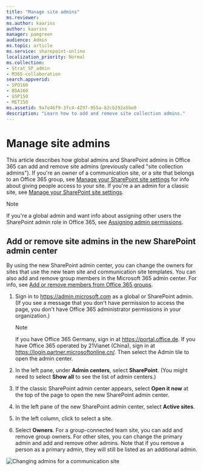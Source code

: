 ```yaml
---
title: "Manage site admins"
ms.reviewer: 
ms.author: kaarins
author: kaarins
manager: pamgreen
audience: Admin
ms.topic: article
ms.service: sharepoint-online
localization_priority: Normal
ms.collection:  
- Strat_SP_admin
- M365-collaboration
search.appverid:
- SPO160
- BSA160
- GSP150
- MET150
ms.assetid: 9a7e46f9-3fc4-4297-955a-82cb292a5be0
description: "Learn how to add and remove site collection admins."
---
```


# Manage site admins

This article describes how global admins and SharePoint admins in Office 365 can add and remove site admins (previously called "site collection admins"). If you're an owner of a communication site, or a site that belongs to an Office 365 group, see [Manage your SharePoint site settings](https://support.office.com/article/8376034d-d0c7-446e-9178-6ab51c58df42#__BKMKMngSitePermissions) for info about giving people access to your site. If you're a an admin for a classic site, see [Manage your SharePoint site settings](https://support.office.com/article/8376034d-d0c7-446e-9178-6ab51c58df42#id0eaabaaa=server). 
  
> [!NOTE]
> If you're a global admin and want info about assigning other users the SharePoint admin role in Office 365, see [Assigning admin permissions](/office365/admin/add-users/assign-admin-roles). 
  
## Add or remove site admins in the new SharePoint admin center

By using the new SharePoint admin center, you can change the owners for sites that use the new team site and communication site templates. You can also add and remove group members in the Microsoft 365 admin center. For info, see [Add or remove members from Office 365 groups](/office365/admin/create-groups/add-or-remove-members-from-groups). 
  
1. Sign in to https://admin.microsoft.com as a global or SharePoint admin. (If you see a message that you don't have permission to access the page, you don't have Office 365 administrator permissions in your organization.)
    
    > [!NOTE]
    > If you have Office 365 Germany, sign in at https://portal.office.de. If you have Office 365 operated by 21Vianet (China), sign in at https://login.partner.microsoftonline.cn/. Then select the Admin tile to open the admin center.  
    
2. In the left pane, under **Admin centers**, select **SharePoint**. (You might need to select **Show all** to see the list of admin centers.)

3. If the classic SharePoint admin center appears, select **Open it now** at the top of the page to open the new SharePoint admin center.
    
4. In the left pane of the new SharePoint admin center, select **Active sites**.

5. In the left column, click to select a site.
  
6. Select **Owners**. For a group-connected team site, you can add and remove group owners. For other sites, you can change the primary admin and add and remove other admins. Note that if you remove a person as a primary admin, they will still be listed as an additional admin.

![Changing admins for a communication site](media/change-admins.png)
  

